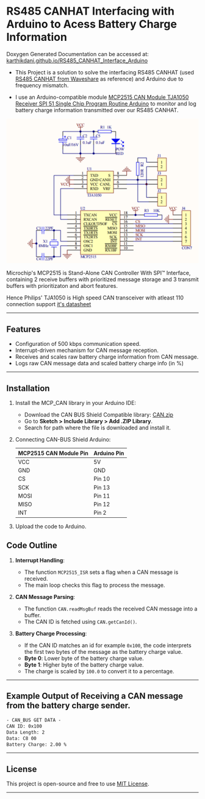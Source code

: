 # RS485 CANHAT Interfacing with Arduino to Acess Battery Charge Information

Doxygen Generated Documentation can be accessed at: [karthikdani.github.io/RS485_CANHAT_Interface_Arduino](https://karthikdani.github.io/RS485_CANHAT_Interface_Arduino)

- This Project is a solution to solve the interfacing RS485 CANHAT (used [RS485 CANHAT from Waveshare](https://www.waveshare.com/rs485-can-hat.htm) as reference) and Arduino due to frequency mismatch. 

- I use an Arduino-compatible module [MCP2515 CAN Module TJA1050 Receiver SPI 51 Single Chip Program Routine Arduino](https://robu.in/product/mcp2515-can-module-tja1050-receiver-spi-51-single-chip-program-routine-arduino/?gad_source=1&gclid=Cj0KCQiAsaS7BhDPARIsAAX5cSCodMTumVW66Wz2qvzYIydVJiuprp_vA4tSuAzYT87YtuYtevEOqtQaAkcpEALw_wcB) to monitor and log battery charge information transmitted over our RS485 CANHAT.

![alt text](schematic_from_description.png)

Microchip's MCP2515 is Stand-Alone CAN Controller With SPI™ Interface, containing 2 receive buffers with prioritized message storage and 3 transmit buffers with prioritizaton and abort features. 

Hence Philips' TJA1050 is High speed CAN transceiver with atleast 110 connection support [it's datasheet](https://robu.in/wp-content/uploads/2017/09/TJA1050.pdf)

---

## Features
- Configuration of 500 kbps communication speed.
- Interrupt-driven mechanism for CAN message reception.
- Receives and scales raw battery charge information from CAN message.
- Logs raw CAN message data and scaled battery charge info (in %)

---

## Installation
1. Install the MCP_CAN library in your Arduino IDE:
   - Download the CAN BUS Shield Compatible library: [CAN.zip](CAN.zip)
   - Go to **Sketch > Include Library > Add .ZIP Library**.
   - Search for path where the file is downloaded and install it.

2. Connecting CAN-BUS Shield Arduino:

   | **MCP2515 CAN Module Pin**     | **Arduino Pin**                       |
   |--------------------------------|---------------------------------------|
   | VCC                            | 5V                                    |
   | GND                            | GND                                   |
   | CS                             | Pin 10                                |
   | SCK                            | Pin 13                                |
   | MOSI                           | Pin 11                                |
   | MISO                           | Pin 12                                |
   | INT                            | Pin 2                                 |

3. Upload the code to Arduino.

## Code Outline
1. **Interrupt Handling**:
   - The function `MCP2515_ISR` sets a flag when a CAN message is received.
   - The main loop checks this flag to process the message.

2. **CAN Message Parsing**:
   - The function `CAN.readMsgBuf` reads the received CAN message into a buffer.
   - The CAN ID is fetched using `CAN.getCanId()`.

3. **Battery Charge Processing**:
   - If the CAN ID matches an id for example `0x100`, the code interprets the first two bytes of the message as the battery charge value. 
   - **Byte 0**: Lower byte of the battery charge value.
   - **Byte 1**: Higher byte of the battery charge value.
   - The charge is scaled by `100.0` to convert it to a percentage.
  
---

## Example Output of Receiving a CAN message from the battery charge sender.
```plaintext
- CAN_BUS GET DATA -
CAN ID: 0x100
Data Length: 2
Data: C8 00 
Battery Charge: 2.00 %
```

---

## License
This project is open-source and free to use [MIT License](LICENSE).

---